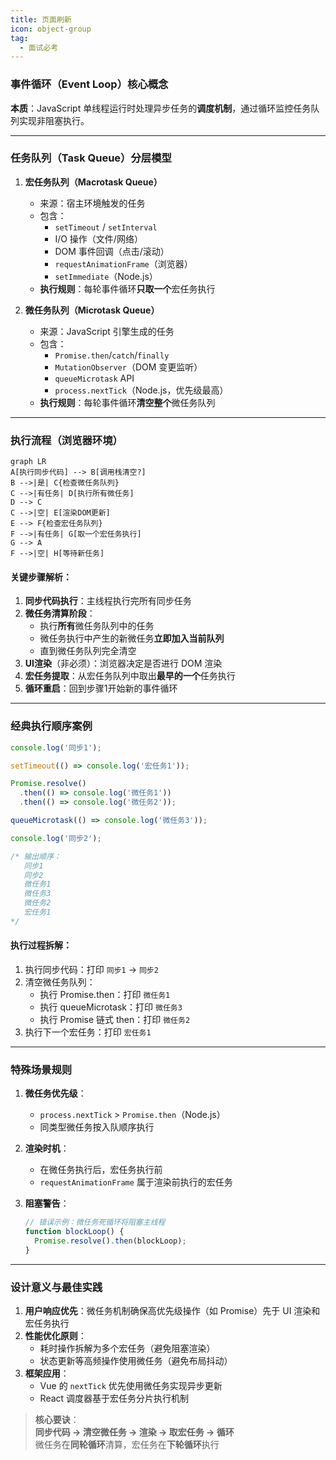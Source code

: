 ```yaml
---
title: 页面刷新
icon: object-group
tag:
  - 面试必考
---
```

### 事件循环（Event Loop）核心概念

**本质**：JavaScript 单线程运行时处理异步任务的**调度机制**，通过循环监控任务队列实现非阻塞执行。

---

### 任务队列（Task Queue）分层模型
1. **宏任务队列（Macrotask Queue）**
   - 来源：宿主环境触发的任务
   - 包含：
     - `setTimeout` / `setInterval`
     - I/O 操作（文件/网络）
     - DOM 事件回调（点击/滚动）
     - `requestAnimationFrame`（浏览器）
     - `setImmediate`（Node.js）
   - **执行规则**：每轮事件循环**只取一个**宏任务执行

2. **微任务队列（Microtask Queue）**
   - 来源：JavaScript 引擎生成的任务
   - 包含：
     - `Promise.then`/`catch`/`finally`
     - `MutationObserver`（DOM 变更监听）
     - `queueMicrotask` API
     - `process.nextTick`（Node.js，优先级最高）
   - **执行规则**：每轮事件循环**清空整个**微任务队列

---

### 执行流程（浏览器环境）
```mermaid
graph LR
A[执行同步代码] --> B[调用栈清空?]
B -->|是| C{检查微任务队列}
C -->|有任务| D[执行所有微任务]
D --> C
C -->|空| E[渲染DOM更新]
E --> F{检查宏任务队列}
F -->|有任务| G[取一个宏任务执行]
G --> A
F -->|空| H[等待新任务]
```

#### 关键步骤解析：
1. **同步代码执行**：主线程执行完所有同步任务
2. **微任务清算阶段**：
   - 执行**所有**微任务队列中的任务
   - 微任务执行中产生的新微任务**立即加入当前队列**
   - 直到微任务队列完全清空
3. **UI渲染**（非必须）：浏览器决定是否进行 DOM 渲染
4. **宏任务提取**：从宏任务队列中取出**最早的一个**任务执行
5. **循环重启**：回到步骤1开始新的事件循环

---

### 经典执行顺序案例
```javascript
console.log('同步1');

setTimeout(() => console.log('宏任务1'));

Promise.resolve()
  .then(() => console.log('微任务1'))
  .then(() => console.log('微任务2'));

queueMicrotask(() => console.log('微任务3'));

console.log('同步2');

/* 输出顺序：
   同步1
   同步2
   微任务1
   微任务3
   微任务2
   宏任务1
*/
```

#### 执行过程拆解：
1. 执行同步代码：打印 `同步1` → `同步2`
2. 清空微任务队列：
   - 执行 Promise.then：打印 `微任务1`
   - 执行 queueMicrotask：打印 `微任务3`
   - 执行 Promise 链式 then：打印 `微任务2`
3. 执行下一个宏任务：打印 `宏任务1`

---

### 特殊场景规则
1. **微任务优先级**：
   - `process.nextTick` > `Promise.then`（Node.js）
   - 同类型微任务按入队顺序执行
   
2. **渲染时机**：
   - 在微任务执行后，宏任务执行前
   - `requestAnimationFrame` 属于渲染前执行的宏任务

3. **阻塞警告**：
   ```javascript
   // 错误示例：微任务死循环将阻塞主线程
   function blockLoop() {
     Promise.resolve().then(blockLoop);
   }
   ```

---

### 设计意义与最佳实践
1. **用户响应优先**：微任务机制确保高优先级操作（如 Promise）先于 UI 渲染和宏任务执行
2. **性能优化原则**：
   - 耗时操作拆解为多个宏任务（避免阻塞渲染）
   - 状态更新等高频操作使用微任务（避免布局抖动）
3. **框架应用**：
   - Vue 的 `nextTick` 优先使用微任务实现异步更新
   - React 调度器基于宏任务分片执行机制

> **核心要诀**：  
> **同步代码 → 清空微任务 → 渲染 → 取宏任务 → 循环**  
> 微任务在**同轮循环**清算，宏任务在**下轮循环**执行